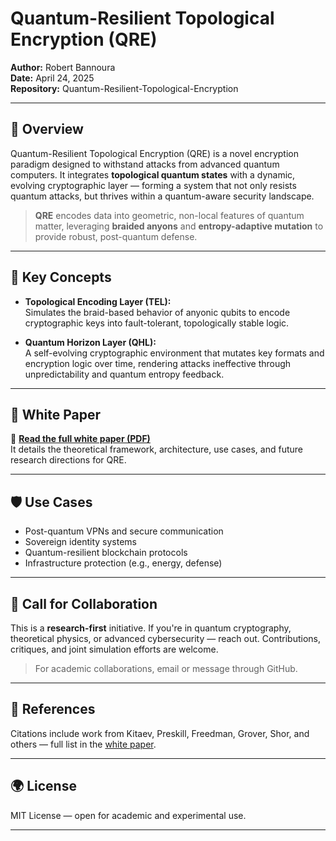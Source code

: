 # Quantum-Resilient Topological Encryption (QRE)

**Author:** Robert Bannoura  
**Date:** April 24, 2025  
**Repository:** Quantum-Resilient-Topological-Encryption  

---

## 🔐 Overview

Quantum-Resilient Topological Encryption (QRE) is a novel encryption paradigm designed to withstand attacks from advanced quantum computers. It integrates **topological quantum states** with a dynamic, evolving cryptographic layer — forming a system that not only resists quantum attacks, but thrives within a quantum-aware security landscape.

> **QRE** encodes data into geometric, non-local features of quantum matter, leveraging **braided anyons** and **entropy-adaptive mutation** to provide robust, post-quantum defense.

---

## 🧠 Key Concepts

- **Topological Encoding Layer (TEL):**  
  Simulates the braid-based behavior of anyonic qubits to encode cryptographic keys into fault-tolerant, topologically stable logic.

- **Quantum Horizon Layer (QHL):**  
  A self-evolving cryptographic environment that mutates key formats and encryption logic over time, rendering attacks ineffective through unpredictability and quantum entropy feedback.

---

## 📜 White Paper

📄 **[Read the full white paper (PDF)]([link-to-your-paper.pdf](https://github.com/RobertBannoura/QRE-Quantum-Encryption/blob/main/QRE_Whitepaper.pdf))**  
It details the theoretical framework, architecture, use cases, and future research directions for QRE.

---

## 🛡️ Use Cases

- Post-quantum VPNs and secure communication
- Sovereign identity systems
- Quantum-resilient blockchain protocols
- Infrastructure protection (e.g., energy, defense)

---

## 🤝 Call for Collaboration

This is a **research-first** initiative. If you're in quantum cryptography, theoretical physics, or advanced cybersecurity — reach out. Contributions, critiques, and joint simulation efforts are welcome.

> For academic collaborations, email or message through GitHub.

---

## 🧩 References

Citations include work from Kitaev, Preskill, Freedman, Grover, Shor, and others — full list in the [white paper]([link-to-your-paper.pdf](https://github.com/RobertBannoura/QRE-Quantum-Encryption/blob/main/QRE_Whitepaper.pdf)).

---

## 🌍 License

MIT License — open for academic and experimental use.

---

